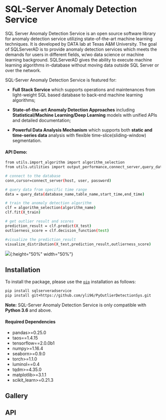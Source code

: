 # SQL-Server Anomaly Detection Service

SQL Server Anomaly Detection Service is an open source software library for anomaly detection service utilizing state-of-the-art machine learning techniques. It is developed by DATA lab at Texas A&amp;M University. The goal of SQLServerAD is to provide anomaly detection services which meets the demands for users in different fields, w/wo data science or machine learning background. SQLServerAD gives the ability to execute machine learning algorithms in-database without moving data outside SQL Server or over the network.

SQL-Server Anomaly Detection Service is featured for:

- **Full Stack Service** which supports operations and maintenances from light-weight SQL based database to back-end machine learning algorithms;

- **State-of-the-art Anomaly Detection Approaches** including **Statistical/Machine Learning/Deep Learning** models with unified APIs and detailed documentation;

- **Powerful Data Analysis Mechanism** which supports both **static and time-series data** analysis with flexible time-slice(sliding-window) segmentation.  
 
#### API Demo:


```sh
from utils.import_algorithm import algorithm_selection
from utils.utilities import output_performance,connect_server,query_data

# connect to the database
conn,cursor=connect_server(host, user, password)

# query data from specific time range
data = query_data(database_name,table_name,start_time,end_time)

# train the anomaly detection algorithm
clf = algorithm_selection(algorithm_name)
clf.fit(X_train)

# get outlier result and scores
prediction_result = clf.predict(X_test)
outlierness_score = clf.decision_function(test)

#visualize the prediction_result
visualize_distribution(X_test,prediction_result,outlierness_score)

```
![](https://github.com/yli96/PyOutlierDetectionSys/blob/master/output/img/Result.png){:height="50%" width="50%"}


## Installation

To install the package, please use the [`pip`](https://pip.pypa.io/en/stable/installing/) installation as follows:

```sh
pip install sqlserveradservice
pip install git+https://github.com/yli96/PyOutlierDetectionSys.git
```
**Note:** SQL-Server Anomaly Detection Service is only compatible with **Python 3.6** and above.

#### Required Dependencies



- pandas>=0.25.0
- taos==1.4.15
- tensorflow==2.0.0b1
- numpy>=1.16.4
- seaborn>=0.9.0
- torch>=1.1.0
- luminol==0.4
- tqdm>=4.35.0
- matplotlib>=3.1.1
- scikit_learn>=0.21.3


## Gallery


## API

